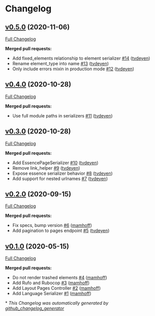 # Changelog

## [v0.5.0](https://github.com/AlchemyCMS/alchemy-json_api/tree/v0.5.0) (2020-11-06)

[Full Changelog](https://github.com/AlchemyCMS/alchemy-json_api/compare/v0.4.0...v0.5.0)

**Merged pull requests:**

- Add fixed\_elements relationship to element serializer [\#14](https://github.com/AlchemyCMS/alchemy-json_api/pull/14) ([tvdeyen](https://github.com/tvdeyen))
- Rename element\_type into name [\#13](https://github.com/AlchemyCMS/alchemy-json_api/pull/13) ([tvdeyen](https://github.com/tvdeyen))
- Only include errors mixin in production mode [\#12](https://github.com/AlchemyCMS/alchemy-json_api/pull/12) ([tvdeyen](https://github.com/tvdeyen))

## [v0.4.0](https://github.com/AlchemyCMS/alchemy-json_api/tree/v0.4.0) (2020-10-28)

[Full Changelog](https://github.com/AlchemyCMS/alchemy-json_api/compare/v0.3.0...v0.4.0)

**Merged pull requests:**

- Use full module paths in serializers [\#11](https://github.com/AlchemyCMS/alchemy-json_api/pull/11) ([tvdeyen](https://github.com/tvdeyen))

## [v0.3.0](https://github.com/AlchemyCMS/alchemy-json_api/tree/v0.3.0) (2020-10-28)

[Full Changelog](https://github.com/AlchemyCMS/alchemy-json_api/compare/v0.2.0...v0.3.0)

**Merged pull requests:**

- Add EssencePageSerializer [\#10](https://github.com/AlchemyCMS/alchemy-json_api/pull/10) ([tvdeyen](https://github.com/tvdeyen))
- Remove link\_helper [\#9](https://github.com/AlchemyCMS/alchemy-json_api/pull/9) ([tvdeyen](https://github.com/tvdeyen))
- Expose essence serializer behavior [\#8](https://github.com/AlchemyCMS/alchemy-json_api/pull/8) ([tvdeyen](https://github.com/tvdeyen))
- Add support for nested urlnames [\#7](https://github.com/AlchemyCMS/alchemy-json_api/pull/7) ([tvdeyen](https://github.com/tvdeyen))

## [v0.2.0](https://github.com/AlchemyCMS/alchemy-json_api/tree/v0.2.0) (2020-09-15)

[Full Changelog](https://github.com/AlchemyCMS/alchemy-json_api/compare/v0.1.0...v0.2.0)

**Merged pull requests:**

- Fix specs, bump version [\#6](https://github.com/AlchemyCMS/alchemy-json_api/pull/6) ([mamhoff](https://github.com/mamhoff))
- Add pagination to pages endpoint [\#5](https://github.com/AlchemyCMS/alchemy-json_api/pull/5) ([tvdeyen](https://github.com/tvdeyen))

## [v0.1.0](https://github.com/AlchemyCMS/alchemy-json_api/tree/v0.1.0) (2020-05-15)

[Full Changelog](https://github.com/AlchemyCMS/alchemy-json_api/compare/f51e01b16ad44b372edbaf983b041b6b6ed383b6...v0.1.0)

**Merged pull requests:**

- Do not render trashed elements [\#4](https://github.com/AlchemyCMS/alchemy-json_api/pull/4) ([mamhoff](https://github.com/mamhoff))
- Add Rufo and Rubocop [\#3](https://github.com/AlchemyCMS/alchemy-json_api/pull/3) ([mamhoff](https://github.com/mamhoff))
- Add Layout Pages Controller [\#2](https://github.com/AlchemyCMS/alchemy-json_api/pull/2) ([mamhoff](https://github.com/mamhoff))
- Add Language Serializer [\#1](https://github.com/AlchemyCMS/alchemy-json_api/pull/1) ([mamhoff](https://github.com/mamhoff))



\* *This Changelog was automatically generated by [github_changelog_generator](https://github.com/github-changelog-generator/github-changelog-generator)*
